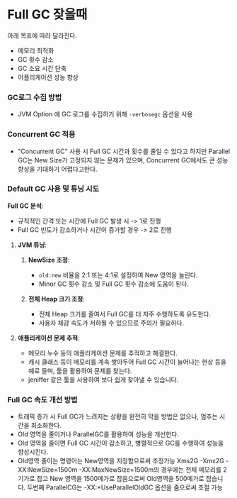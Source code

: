 # Full GC 잦을때 
아래 목표에 따라 달라진다. 
- 메모리 최적화
- GC 횟수 감소 
- GC 소요 시간 단축 
- 어플리케이션 성능 향상 

### GC로그 수집 방법
- JVM Option 에 GC 로그를 수집하기 위해 `-verbosegc` 옵션을 사용

### Concurrent GC 적용
- "Concurrent GC" 사용 시 Full GC 시간과 횟수를 줄일 수 있다고 하지만 Parallel GC는 New Size가 고정되지 않는 문제가 있으며, Concurrent GC에서도 큰 성능 향상을 기대하기 어렵다고한다.

### Default GC 사용 및 튜닝 시도

**Full GC 분석**:
- 규칙적인 간격 또는 시간에 Full GC 발생 시 -> 1로 진행
- Full GC 빈도가 감소하거나 시간이 증가할 경우 -> 2로 진행

1. **JVM 튜닝**:
   1. **NewSize 조정**:
      - `old:new` 비율을 2:1 또는 4:1로 설정하여 New 영역을 늘린다.
      - Minor GC 횟수 감소 및 Full GC 횟수 감소에 도움이 된다.

   2. **전체 Heap 크기 조정**:
      - 전체 Heap 크기를 줄여서 Full GC를 더 자주 수행하도록 유도한다.
      - 사용자 체감 속도가 저하될 수 있으므로 주의가 필요하다.

2. **애플리케이션 문제 추적**:
   - 메모리 누수 등의 애플리케이션 문제를 추적하고 해결한다.
   - 캐시 클래스 등이 메모리를 계속 쌓아두어 Full GC 시간이 늘어나는 현상 등을 예로 들며, 툴을 활용하여 문제를 찾는다.
   - jeniffer 같은 툴을 사용하여 보다 쉽게 찾아낼 수 있습니다.

### Full GC 속도 개선 방법
- 트래픽 증가 시 Full GC가 느려지는 상황을 완전히 막을 방법은 없으나, 멈추는 시간을 최소화한다.
- Old 영역을 줄이거나 ParallelGC를 활용하여 성능을 개선한다.
- Old 영역을 줄이면 Full GC 시간이 감소하고, 병렬적으로 GC를 수행하여 성능을 향상시킨다.
- Old영역 줄이는 명령어는 New영역을 지정함으로써 조정가능 Xms2G -Xmx2G -XX:NewSize=1500m -XX:MaxNewSize=1500m의 경우에는 전체 메모리를 2기가로 잡고 New 영역을 1500메가로 잡음으로써 Old영역을 500메가로 잡습니다. 두번째 ParallelCG는 -XX:+UseParallelOldGC 옵션을 줌으로써 조절 가능